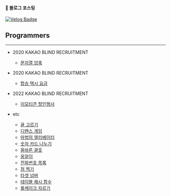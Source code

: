 #### 🔽 블로그 포스팅
[![Velog Badge](https://img.shields.io/badge/Velog-20C997?style=flat-square&logo=Velog&logoColor=white&link=https://velog.io/@hiyoojeong)](https://velog.io/@hiyoojeong?tag=%EC%BD%94%EB%94%A9%ED%85%8C%EC%8A%A4%ED%8A%B8)

## Programmers
---
- 2020 KAKAO BLIND RECRUITMENT
    - [문자열 압축](https://github.com/hiyoojeong/algorithm/blob/main/%ED%94%84%EB%A1%9C%EA%B7%B8%EB%9E%98%EB%A8%B8%EC%8A%A4/2020%20KAKAO%20BLIND%20RECRUITMENT/%EB%AC%B8%EC%9E%90%EC%97%B4%EC%95%95%EC%B6%95.java)

- 2020 KAKAO BLIND RECRUITMENT
    - [합승 택시 요금](https://github.com/hiyoojeong/algorithm/blob/main/%ED%94%84%EB%A1%9C%EA%B7%B8%EB%9E%98%EB%A8%B8%EC%8A%A4/2021%20KAKAO%20BLIND%20RECRUITMENT/%ED%95%A9%EC%8A%B9%20%ED%83%9D%EC%8B%9C%20%EC%9A%94%EA%B8%88.java)

- 2022 KAKAO BLIND RECRUITMENT
    - [이모티콘 할인행사](https://github.com/hiyoojeong/algorithm/blob/main/%ED%94%84%EB%A1%9C%EA%B7%B8%EB%9E%98%EB%A8%B8%EC%8A%A4/2022%20KAKAO%20BLIND%20RECRUITMENT/%EC%9D%B4%EB%AA%A8%ED%8B%B0%EC%BD%98%20%ED%95%A0%EC%9D%B8%ED%96%89%EC%82%AC.java)

- etc
    - [귤 고르기](https://github.com/hiyoojeong/algorithm/blob/main/%ED%94%84%EB%A1%9C%EA%B7%B8%EB%9E%98%EB%A8%B8%EC%8A%A4/%EA%B7%A4%20%EA%B3%A0%EB%A5%B4%EA%B8%B0.java)
    - [디펜스 게임](https://github.com/hiyoojeong/algorithm/blob/main/%ED%94%84%EB%A1%9C%EA%B7%B8%EB%9E%98%EB%A8%B8%EC%8A%A4/%EB%94%94%ED%8E%9C%EC%8A%A4%20%EA%B2%8C%EC%9E%84.java)
    - [마법의 엘리베이터](https://github.com/hiyoojeong/algorithm/blob/main/%ED%94%84%EB%A1%9C%EA%B7%B8%EB%9E%98%EB%A8%B8%EC%8A%A4/%EB%A7%88%EB%B2%95%EC%9D%98%20%EC%97%98%EB%A6%AC%EB%B2%A0%EC%9D%B4%ED%84%B0.java)
    - [숫자 카드 나누기](https://github.com/hiyoojeong/algorithm/blob/main/%ED%94%84%EB%A1%9C%EA%B7%B8%EB%9E%98%EB%A8%B8%EC%8A%A4/%EC%88%AB%EC%9E%90%20%EC%B9%B4%EB%93%9C%20%EB%82%98%EB%88%84%EA%B8%B0.java)
    - [올바른 괄호](https://github.com/hiyoojeong/algorithm/blob/main/%ED%94%84%EB%A1%9C%EA%B7%B8%EB%9E%98%EB%A8%B8%EC%8A%A4/%EC%98%AC%EB%B0%94%EB%A5%B8%20%EA%B4%84%ED%98%B8.java)
    - [옹알이](https://github.com/hiyoojeong/algorithm/blob/main/%ED%94%84%EB%A1%9C%EA%B7%B8%EB%9E%98%EB%A8%B8%EC%8A%A4/%EC%98%B9%EC%95%8C%EC%9D%B4.java)
    - [전화번호 목록](https://github.com/hiyoojeong/algorithm/blob/main/%ED%94%84%EB%A1%9C%EA%B7%B8%EB%9E%98%EB%A8%B8%EC%8A%A4/%EC%A0%84%ED%99%94%EB%B2%88%ED%98%B8%20%EB%AA%A9%EB%A1%9D.java)
    - [점 찍기](https://github.com/hiyoojeong/algorithm/blob/main/%ED%94%84%EB%A1%9C%EA%B7%B8%EB%9E%98%EB%A8%B8%EC%8A%A4/%EC%A0%90%20%EC%B0%8D%EA%B8%B0.java)
    - [타겟 넘버](https://github.com/hiyoojeong/algorithm/blob/main/%ED%94%84%EB%A1%9C%EA%B7%B8%EB%9E%98%EB%A8%B8%EC%8A%A4/%ED%83%80%EA%B2%9F%20%EB%84%98%EB%B2%84.java)
    - [테이블 해시 함수](https://github.com/hiyoojeong/algorithm/blob/main/%ED%94%84%EB%A1%9C%EA%B7%B8%EB%9E%98%EB%A8%B8%EC%8A%A4/%ED%85%8C%EC%9D%B4%EB%B8%94%20%ED%95%B4%EC%8B%9C%20%ED%95%A8%EC%88%98.java)
    - [롤케이크 자르기](https://github.com/hiyoojeong/algorithm/blob/main/%ED%94%84%EB%A1%9C%EA%B7%B8%EB%9E%98%EB%A8%B8%EC%8A%A4/%EB%A1%A4%EC%BC%80%EC%9D%B4%ED%81%AC%20%EC%9E%90%EB%A5%B4%EA%B8%B0.java)